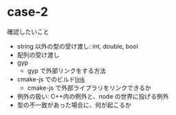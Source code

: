 # case-2

確認したいこと

- string 以外の型の受け渡し: int, double, bool
- 配列の受け渡し
- gyp
  - gyp で外部リンクをする方法
- cmake-js でのビルド[link][cmake-js]
  - cmake-js で外部ライブラリをリンクできるか
- 例外の扱い: C++内の例外と、node の世界に投げる例外
- 型の不一致があった場合に、何が起こるか

[cmake-js]: https://github.com/nodejs/node-addon-api/blob/main/doc/cmake-js.md
